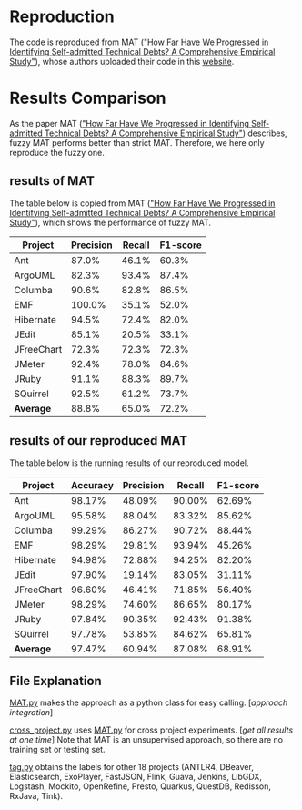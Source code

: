# Reproduction
The code is reproduced from MAT (["How Far Have We Progressed in Identifying Self-admitted Technical Debts? A Comprehensive Empirical Study"](https://doi.org/10.1145/3447247.)), whose authors uploaded their code in this [website](https://github.com/Naplues/MAT).

# Results Comparison
As the paper MAT (["How Far Have We Progressed in Identifying Self-admitted Technical Debts? A Comprehensive Empirical Study"](https://doi.org/10.1145/3447247.)) describes, fuzzy MAT performs better than strict MAT. Therefore, we here only reproduce the fuzzy one.

## results of MAT 
The table below is copied from MAT (["How Far Have We Progressed in Identifying Self-admitted Technical Debts? A Comprehensive Empirical Study"](https://doi.org/10.1145/3447247.)), which shows the performance of fuzzy MAT.

| **Project**| **Precision** | **Recall** | **F1-score** |
| ---------- | --------- | ------ | -------- |
| Ant        | 87.0%    | 46.1% | 60.3%   |
| ArgoUML    | 82.3%    | 93.4% | 87.4%   |
| Columba    | 90.6%    | 82.8% | 86.5%   |
| EMF        | 100.0%    | 35.1% | 52.0%   |
| Hibernate  | 94.5%    | 72.4% | 82.0%   |
| JEdit      | 85.1%    | 20.5% | 33.1%   |
| JFreeChart | 72.3%    | 72.3% | 72.3%   |
| JMeter     | 92.4%    | 78.0% | 84.6%   |
| JRuby      | 91.1%    | 88.3% | 89.7%   |
| SQuirrel   | 92.5%    | 61.2% | 73.7%   |
| **Average**    | 88.8%    | 65.0% | 72.2%   |

## results of our reproduced MAT

The table below is the running results of our reproduced model.

| **Project**    | **Accuracy** | **Precision** | **Recall** | **F1-score** |
| ---------- | -------- | --------- | ------ | -------- |
| Ant        | 98.17%   | 48.09%    | 90.00% | 62.69%   |
| ArgoUML    | 95.58%   | 88.04%    | 83.32% | 85.62%   |
| Columba    | 99.29%   | 86.27%    | 90.72% | 88.44%   |
| EMF        | 98.29%   | 29.81%    | 93.94% | 45.26%   |
| Hibernate  | 94.98%   | 72.88%    | 94.25% | 82.20%   |
| JEdit      | 97.90%   | 19.14%    | 83.05% | 31.11%   |
| JFreeChart | 96.60%   | 46.41%    | 71.85% | 56.40%   |
| JMeter     | 98.29%   | 74.60%    | 86.65% | 80.17%   |
| JRuby      | 97.84%   | 90.35%    | 92.43% | 91.38%   |
| SQuirrel   | 97.78%   | 53.85%    | 84.62% | 65.81%   |
| **Average**    | 97.47%   | 60.94%    | 87.08% | 68.91%   |

## File Explanation
[MAT.py](SATD%20detectors/MAT/MAT.py) makes the approach as a python class for easy calling. [*approach integration*]

[cross_project.py](SATD%20detectors/MAT/cross_project.py) uses [MAT.py](SATD%20detectors/MAT/MAT.py) for cross project experiments. [*get all results at one time*] Note that MAT is an unsupervised approach, so there are no training set or testing set.

[tag.py](SATD%20detectors/MAT/tag.py) obtains the labels for other 18 projects (ANTLR4, DBeaver, Elasticsearch, ExoPlayer, FastJSON, Flink, Guava, Jenkins, LibGDX, Logstash, Mockito, OpenRefine, Presto, Quarkus, QuestDB, Redisson, RxJava, Tink).
